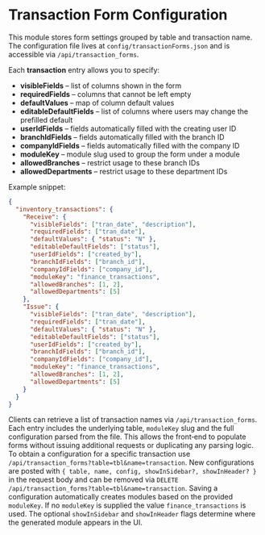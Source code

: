 # Transaction Form Configuration

This module stores form settings grouped by table and transaction name. The configuration
file lives at `config/transactionForms.json` and is accessible via `/api/transaction_forms`.

Each **transaction** entry allows you to specify:

- **visibleFields** – list of columns shown in the form
- **requiredFields** – columns that cannot be left empty
- **defaultValues** – map of column default values
- **editableDefaultFields** – list of columns where users may change the prefilled default
- **userIdFields** – fields automatically filled with the creating user ID
- **branchIdFields** – fields automatically filled with the branch ID
- **companyIdFields** – fields automatically filled with the company ID
- **moduleKey** – module slug used to group the form under a module
- **allowedBranches** – restrict usage to these branch IDs
- **allowedDepartments** – restrict usage to these department IDs

Example snippet:

```json
{
  "inventory_transactions": {
    "Receive": {
      "visibleFields": ["tran_date", "description"],
      "requiredFields": ["tran_date"],
      "defaultValues": { "status": "N" },
      "editableDefaultFields": ["status"],
      "userIdFields": ["created_by"],
      "branchIdFields": ["branch_id"],
      "companyIdFields": ["company_id"],
      "moduleKey": "finance_transactions",
      "allowedBranches": [1, 2],
      "allowedDepartments": [5]
    },
    "Issue": {
      "visibleFields": ["tran_date", "description"],
      "requiredFields": ["tran_date"],
      "defaultValues": { "status": "N" },
      "editableDefaultFields": ["status"],
      "userIdFields": ["created_by"],
      "branchIdFields": ["branch_id"],
      "companyIdFields": ["company_id"],
      "moduleKey": "finance_transactions",
      "allowedBranches": [1, 2],
      "allowedDepartments": [5]
    }
  }
}
```

Clients can retrieve a list of transaction names via `/api/transaction_forms`.
Each entry includes the underlying table, `moduleKey` slug and the full
configuration parsed from the file.  This allows the front‑end to populate
forms without issuing additional requests or duplicating any parsing logic.
To obtain a configuration for a specific transaction use
`/api/transaction_forms?table=tbl&name=transaction`. New configurations are
posted with `{ table, name, config, showInSidebar?, showInHeader? }` in the request body and can be removed via
`DELETE /api/transaction_forms?table=tbl&name=transaction`.
Saving a configuration automatically creates modules based on the provided
`moduleKey`. If no `moduleKey` is supplied the value `finance_transactions` is
used. The optional `showInSidebar` and `showInHeader` flags determine where the
generated module appears in the UI.
